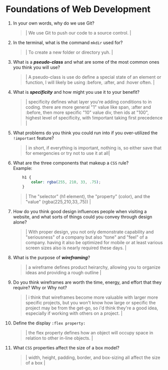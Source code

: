 # Foundations of Web Development
01. In your own words, why do we use Git?
    > | We use Git to push our code to a source control. |

02. In the terminal, what is the command `mkdir` used for?
    > | To create a new folder or directory yuh. |

03. What is a ***pseudo-class*** and what are some of the most common ones you think you will use?
    > | A pseudo-class is use do define a special state of an element or function, I will likely be using :before, :after, and :hover often. |

04. What is ***specificity*** and how might you use it to your benefit?
    > | specificity defines what layer you're adding conditions to in coding. there are more general "1" value like span, :after and :before, then more specific "10" value div, then ids at "100", highest level of specificity, with !important taking first precedence |

05. What problems do you think you could run into if you over-utilized the `!important` feature?
    > | in short, if everything is important, nothing is, so either save that for emergencies or try not to use it at all|

06. What are the three components that makeup a `CSS` rule? <br> Example:

    ```css
        h1 {
            color: rgba(255, 210, 33, .75);
        }
    ```

    > | The "selector" (h1 element), the "property" (color), and the "value" (rgba(225,210,33,.75)) |

07. How do you think good design influences people when visiting a website, and what sorts of things could you convey through design alone?
    > | With proper design, you not only demonstrate capability and "seriousness" of a company but also "tone" and "feel" of a company. having it also be optimized for mobile or at least various screen sizes also is nearly required these days. |

08. What is the purpose of ***wireframing***?
    > | a wireframe defines product heirarchy, allowing you to organize ideas and providing a rough outline |

09. Do you think wireframes are worth the time, energy, and effort that they require? Why or Why not?
    > | i think that wireframes become more valuable with larger more specific projects, but you won't know how large or specific the project may be from the get-go, so i'd think they're a good idea, especially if working with others on a project. |

10. Define the display `:flex property:`
    > | the flex property defines how an object will occupy space in relation to other in-line objects. |

11. What `CSS` properties affect the size of a box model?
    > | width, height, padding, border, and box-sizing all affect the size of a box |
